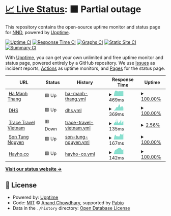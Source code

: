 # [📈 Live Status](https://nndvn.github.io/sts): <!--live status--> **🟧 Partial outage**

This repository contains the open-source uptime monitor and status page for [NND](https://nndvn.github.io/sts), powered by [Upptime](https://github.com/upptime/upptime).

[![Uptime CI](https://github.com/nndvn/sts/workflows/Uptime%20CI/badge.svg)](https://github.com/nndvn/sts/actions?query=workflow%3A%22Uptime+CI%22)
[![Response Time CI](https://github.com/nndvn/sts/workflows/Response%20Time%20CI/badge.svg)](https://github.com/nndvn/sts/actions?query=workflow%3A%22Response+Time+CI%22)
[![Graphs CI](https://github.com/nndvn/sts/workflows/Graphs%20CI/badge.svg)](https://github.com/nndvn/sts/actions?query=workflow%3A%22Graphs+CI%22)
[![Static Site CI](https://github.com/nndvn/sts/workflows/Static%20Site%20CI/badge.svg)](https://github.com/nndvn/sts/actions?query=workflow%3A%22Static+Site+CI%22)
[![Summary CI](https://github.com/nndvn/sts/workflows/Summary%20CI/badge.svg)](https://github.com/nndvn/sts/actions?query=workflow%3A%22Summary+CI%22)

With [Upptime](https://upptime.js.org), you can get your own unlimited and free uptime monitor and status page, powered entirely by a GitHub repository. We use [Issues](https://github.com/nndvn/sts/issues) as incident reports, [Actions](https://github.com/nndvn/sts/actions) as uptime monitors, and [Pages](https://nndvn.github.io/sts) for the status page.

<!--start: status pages-->
<!-- This summary is generated by Upptime (https://github.com/upptime/upptime) -->
<!-- Do not edit this manually, your changes will be overwritten -->
<!-- prettier-ignore -->
| URL | Status | History | Response Time | Uptime |
| --- | ------ | ------- | ------------- | ------ |
| <img alt="" src="https://icons.duckduckgo.com/ip3/hamanhthang.com.ico" height="13"> [Ha Manh Thang](https://hamanhthang.com) | 🟩 Up | [ha-manh-thang.yml](https://github.com/nndvn/sts/commits/HEAD/history/ha-manh-thang.yml) | <details><summary><img alt="Response time graph" src="./graphs/ha-manh-thang/response-time-week.png" height="20"> 469ms</summary><br><a href="https://nndvn.github.io/sts/history/ha-manh-thang"><img alt="Response time 847" src="https://img.shields.io/endpoint?url=https%3A%2F%2Fraw.githubusercontent.com%2Fnndvn%2Fsts%2FHEAD%2Fapi%2Fha-manh-thang%2Fresponse-time.json"></a><br><a href="https://nndvn.github.io/sts/history/ha-manh-thang"><img alt="24-hour response time 466" src="https://img.shields.io/endpoint?url=https%3A%2F%2Fraw.githubusercontent.com%2Fnndvn%2Fsts%2FHEAD%2Fapi%2Fha-manh-thang%2Fresponse-time-day.json"></a><br><a href="https://nndvn.github.io/sts/history/ha-manh-thang"><img alt="7-day response time 469" src="https://img.shields.io/endpoint?url=https%3A%2F%2Fraw.githubusercontent.com%2Fnndvn%2Fsts%2FHEAD%2Fapi%2Fha-manh-thang%2Fresponse-time-week.json"></a><br><a href="https://nndvn.github.io/sts/history/ha-manh-thang"><img alt="30-day response time 456" src="https://img.shields.io/endpoint?url=https%3A%2F%2Fraw.githubusercontent.com%2Fnndvn%2Fsts%2FHEAD%2Fapi%2Fha-manh-thang%2Fresponse-time-month.json"></a><br><a href="https://nndvn.github.io/sts/history/ha-manh-thang"><img alt="1-year response time 847" src="https://img.shields.io/endpoint?url=https%3A%2F%2Fraw.githubusercontent.com%2Fnndvn%2Fsts%2FHEAD%2Fapi%2Fha-manh-thang%2Fresponse-time-year.json"></a></details> | <details><summary><a href="https://nndvn.github.io/sts/history/ha-manh-thang">100.00%</a></summary><a href="https://nndvn.github.io/sts/history/ha-manh-thang"><img alt="All-time uptime 99.90%" src="https://img.shields.io/endpoint?url=https%3A%2F%2Fraw.githubusercontent.com%2Fnndvn%2Fsts%2FHEAD%2Fapi%2Fha-manh-thang%2Fuptime.json"></a><br><a href="https://nndvn.github.io/sts/history/ha-manh-thang"><img alt="24-hour uptime 100.00%" src="https://img.shields.io/endpoint?url=https%3A%2F%2Fraw.githubusercontent.com%2Fnndvn%2Fsts%2FHEAD%2Fapi%2Fha-manh-thang%2Fuptime-day.json"></a><br><a href="https://nndvn.github.io/sts/history/ha-manh-thang"><img alt="7-day uptime 100.00%" src="https://img.shields.io/endpoint?url=https%3A%2F%2Fraw.githubusercontent.com%2Fnndvn%2Fsts%2FHEAD%2Fapi%2Fha-manh-thang%2Fuptime-week.json"></a><br><a href="https://nndvn.github.io/sts/history/ha-manh-thang"><img alt="30-day uptime 100.00%" src="https://img.shields.io/endpoint?url=https%3A%2F%2Fraw.githubusercontent.com%2Fnndvn%2Fsts%2FHEAD%2Fapi%2Fha-manh-thang%2Fuptime-month.json"></a><br><a href="https://nndvn.github.io/sts/history/ha-manh-thang"><img alt="1-year uptime 99.90%" src="https://img.shields.io/endpoint?url=https%3A%2F%2Fraw.githubusercontent.com%2Fnndvn%2Fsts%2FHEAD%2Fapi%2Fha-manh-thang%2Fuptime-year.json"></a></details>
| <img alt="" src="https://icons.duckduckgo.com/ip3/dhs.vn.ico" height="13"> [DHS](https://dhs.vn) | 🟩 Up | [dhs.yml](https://github.com/nndvn/sts/commits/HEAD/history/dhs.yml) | <details><summary><img alt="Response time graph" src="./graphs/dhs/response-time-week.png" height="20"> 369ms</summary><br><a href="https://nndvn.github.io/sts/history/dhs"><img alt="Response time 328" src="https://img.shields.io/endpoint?url=https%3A%2F%2Fraw.githubusercontent.com%2Fnndvn%2Fsts%2FHEAD%2Fapi%2Fdhs%2Fresponse-time.json"></a><br><a href="https://nndvn.github.io/sts/history/dhs"><img alt="24-hour response time 296" src="https://img.shields.io/endpoint?url=https%3A%2F%2Fraw.githubusercontent.com%2Fnndvn%2Fsts%2FHEAD%2Fapi%2Fdhs%2Fresponse-time-day.json"></a><br><a href="https://nndvn.github.io/sts/history/dhs"><img alt="7-day response time 369" src="https://img.shields.io/endpoint?url=https%3A%2F%2Fraw.githubusercontent.com%2Fnndvn%2Fsts%2FHEAD%2Fapi%2Fdhs%2Fresponse-time-week.json"></a><br><a href="https://nndvn.github.io/sts/history/dhs"><img alt="30-day response time 357" src="https://img.shields.io/endpoint?url=https%3A%2F%2Fraw.githubusercontent.com%2Fnndvn%2Fsts%2FHEAD%2Fapi%2Fdhs%2Fresponse-time-month.json"></a><br><a href="https://nndvn.github.io/sts/history/dhs"><img alt="1-year response time 328" src="https://img.shields.io/endpoint?url=https%3A%2F%2Fraw.githubusercontent.com%2Fnndvn%2Fsts%2FHEAD%2Fapi%2Fdhs%2Fresponse-time-year.json"></a></details> | <details><summary><a href="https://nndvn.github.io/sts/history/dhs">100.00%</a></summary><a href="https://nndvn.github.io/sts/history/dhs"><img alt="All-time uptime 100.00%" src="https://img.shields.io/endpoint?url=https%3A%2F%2Fraw.githubusercontent.com%2Fnndvn%2Fsts%2FHEAD%2Fapi%2Fdhs%2Fuptime.json"></a><br><a href="https://nndvn.github.io/sts/history/dhs"><img alt="24-hour uptime 100.00%" src="https://img.shields.io/endpoint?url=https%3A%2F%2Fraw.githubusercontent.com%2Fnndvn%2Fsts%2FHEAD%2Fapi%2Fdhs%2Fuptime-day.json"></a><br><a href="https://nndvn.github.io/sts/history/dhs"><img alt="7-day uptime 100.00%" src="https://img.shields.io/endpoint?url=https%3A%2F%2Fraw.githubusercontent.com%2Fnndvn%2Fsts%2FHEAD%2Fapi%2Fdhs%2Fuptime-week.json"></a><br><a href="https://nndvn.github.io/sts/history/dhs"><img alt="30-day uptime 100.00%" src="https://img.shields.io/endpoint?url=https%3A%2F%2Fraw.githubusercontent.com%2Fnndvn%2Fsts%2FHEAD%2Fapi%2Fdhs%2Fuptime-month.json"></a><br><a href="https://nndvn.github.io/sts/history/dhs"><img alt="1-year uptime 100.00%" src="https://img.shields.io/endpoint?url=https%3A%2F%2Fraw.githubusercontent.com%2Fnndvn%2Fsts%2FHEAD%2Fapi%2Fdhs%2Fuptime-year.json"></a></details>
| <img alt="" src="https://icons.duckduckgo.com/ip3/tracetravelvietnam.com.ico" height="13"> [Trace Travel Vietnam](https://tracetravelvietnam.com) | 🟥 Down | [trace-travel-vietnam.yml](https://github.com/nndvn/sts/commits/HEAD/history/trace-travel-vietnam.yml) | <details><summary><img alt="Response time graph" src="./graphs/trace-travel-vietnam/response-time-week.png" height="20"> 135ms</summary><br><a href="https://nndvn.github.io/sts/history/trace-travel-vietnam"><img alt="Response time 115" src="https://img.shields.io/endpoint?url=https%3A%2F%2Fraw.githubusercontent.com%2Fnndvn%2Fsts%2FHEAD%2Fapi%2Ftrace-travel-vietnam%2Fresponse-time.json"></a><br><a href="https://nndvn.github.io/sts/history/trace-travel-vietnam"><img alt="24-hour response time 138" src="https://img.shields.io/endpoint?url=https%3A%2F%2Fraw.githubusercontent.com%2Fnndvn%2Fsts%2FHEAD%2Fapi%2Ftrace-travel-vietnam%2Fresponse-time-day.json"></a><br><a href="https://nndvn.github.io/sts/history/trace-travel-vietnam"><img alt="7-day response time 135" src="https://img.shields.io/endpoint?url=https%3A%2F%2Fraw.githubusercontent.com%2Fnndvn%2Fsts%2FHEAD%2Fapi%2Ftrace-travel-vietnam%2Fresponse-time-week.json"></a><br><a href="https://nndvn.github.io/sts/history/trace-travel-vietnam"><img alt="30-day response time 130" src="https://img.shields.io/endpoint?url=https%3A%2F%2Fraw.githubusercontent.com%2Fnndvn%2Fsts%2FHEAD%2Fapi%2Ftrace-travel-vietnam%2Fresponse-time-month.json"></a><br><a href="https://nndvn.github.io/sts/history/trace-travel-vietnam"><img alt="1-year response time 115" src="https://img.shields.io/endpoint?url=https%3A%2F%2Fraw.githubusercontent.com%2Fnndvn%2Fsts%2FHEAD%2Fapi%2Ftrace-travel-vietnam%2Fresponse-time-year.json"></a></details> | <details><summary><a href="https://nndvn.github.io/sts/history/trace-travel-vietnam">2.56%</a></summary><a href="https://nndvn.github.io/sts/history/trace-travel-vietnam"><img alt="All-time uptime 0.27%" src="https://img.shields.io/endpoint?url=https%3A%2F%2Fraw.githubusercontent.com%2Fnndvn%2Fsts%2FHEAD%2Fapi%2Ftrace-travel-vietnam%2Fuptime.json"></a><br><a href="https://nndvn.github.io/sts/history/trace-travel-vietnam"><img alt="24-hour uptime 17.09%" src="https://img.shields.io/endpoint?url=https%3A%2F%2Fraw.githubusercontent.com%2Fnndvn%2Fsts%2FHEAD%2Fapi%2Ftrace-travel-vietnam%2Fuptime-day.json"></a><br><a href="https://nndvn.github.io/sts/history/trace-travel-vietnam"><img alt="7-day uptime 2.56%" src="https://img.shields.io/endpoint?url=https%3A%2F%2Fraw.githubusercontent.com%2Fnndvn%2Fsts%2FHEAD%2Fapi%2Ftrace-travel-vietnam%2Fuptime-week.json"></a><br><a href="https://nndvn.github.io/sts/history/trace-travel-vietnam"><img alt="30-day uptime 0.00%" src="https://img.shields.io/endpoint?url=https%3A%2F%2Fraw.githubusercontent.com%2Fnndvn%2Fsts%2FHEAD%2Fapi%2Ftrace-travel-vietnam%2Fuptime-month.json"></a><br><a href="https://nndvn.github.io/sts/history/trace-travel-vietnam"><img alt="1-year uptime 0.27%" src="https://img.shields.io/endpoint?url=https%3A%2F%2Fraw.githubusercontent.com%2Fnndvn%2Fsts%2FHEAD%2Fapi%2Ftrace-travel-vietnam%2Fuptime-year.json"></a></details>
| <img alt="" src="https://icons.duckduckgo.com/ip3/sontungnguyen.com.ico" height="13"> [Son Tung Nguyen](https://sontungnguyen.com) | 🟩 Up | [son-tung-nguyen.yml](https://github.com/nndvn/sts/commits/HEAD/history/son-tung-nguyen.yml) | <details><summary><img alt="Response time graph" src="./graphs/son-tung-nguyen/response-time-week.png" height="20"> 167ms</summary><br><a href="https://nndvn.github.io/sts/history/son-tung-nguyen"><img alt="Response time 176" src="https://img.shields.io/endpoint?url=https%3A%2F%2Fraw.githubusercontent.com%2Fnndvn%2Fsts%2FHEAD%2Fapi%2Fson-tung-nguyen%2Fresponse-time.json"></a><br><a href="https://nndvn.github.io/sts/history/son-tung-nguyen"><img alt="24-hour response time 232" src="https://img.shields.io/endpoint?url=https%3A%2F%2Fraw.githubusercontent.com%2Fnndvn%2Fsts%2FHEAD%2Fapi%2Fson-tung-nguyen%2Fresponse-time-day.json"></a><br><a href="https://nndvn.github.io/sts/history/son-tung-nguyen"><img alt="7-day response time 167" src="https://img.shields.io/endpoint?url=https%3A%2F%2Fraw.githubusercontent.com%2Fnndvn%2Fsts%2FHEAD%2Fapi%2Fson-tung-nguyen%2Fresponse-time-week.json"></a><br><a href="https://nndvn.github.io/sts/history/son-tung-nguyen"><img alt="30-day response time 173" src="https://img.shields.io/endpoint?url=https%3A%2F%2Fraw.githubusercontent.com%2Fnndvn%2Fsts%2FHEAD%2Fapi%2Fson-tung-nguyen%2Fresponse-time-month.json"></a><br><a href="https://nndvn.github.io/sts/history/son-tung-nguyen"><img alt="1-year response time 176" src="https://img.shields.io/endpoint?url=https%3A%2F%2Fraw.githubusercontent.com%2Fnndvn%2Fsts%2FHEAD%2Fapi%2Fson-tung-nguyen%2Fresponse-time-year.json"></a></details> | <details><summary><a href="https://nndvn.github.io/sts/history/son-tung-nguyen">100.00%</a></summary><a href="https://nndvn.github.io/sts/history/son-tung-nguyen"><img alt="All-time uptime 100.00%" src="https://img.shields.io/endpoint?url=https%3A%2F%2Fraw.githubusercontent.com%2Fnndvn%2Fsts%2FHEAD%2Fapi%2Fson-tung-nguyen%2Fuptime.json"></a><br><a href="https://nndvn.github.io/sts/history/son-tung-nguyen"><img alt="24-hour uptime 100.00%" src="https://img.shields.io/endpoint?url=https%3A%2F%2Fraw.githubusercontent.com%2Fnndvn%2Fsts%2FHEAD%2Fapi%2Fson-tung-nguyen%2Fuptime-day.json"></a><br><a href="https://nndvn.github.io/sts/history/son-tung-nguyen"><img alt="7-day uptime 100.00%" src="https://img.shields.io/endpoint?url=https%3A%2F%2Fraw.githubusercontent.com%2Fnndvn%2Fsts%2FHEAD%2Fapi%2Fson-tung-nguyen%2Fuptime-week.json"></a><br><a href="https://nndvn.github.io/sts/history/son-tung-nguyen"><img alt="30-day uptime 100.00%" src="https://img.shields.io/endpoint?url=https%3A%2F%2Fraw.githubusercontent.com%2Fnndvn%2Fsts%2FHEAD%2Fapi%2Fson-tung-nguyen%2Fuptime-month.json"></a><br><a href="https://nndvn.github.io/sts/history/son-tung-nguyen"><img alt="1-year uptime 100.00%" src="https://img.shields.io/endpoint?url=https%3A%2F%2Fraw.githubusercontent.com%2Fnndvn%2Fsts%2FHEAD%2Fapi%2Fson-tung-nguyen%2Fuptime-year.json"></a></details>
| <img alt="" src="https://icons.duckduckgo.com/ip3/hayho.co.ico" height="13"> [Hayho.co](https://hayho.co) | 🟩 Up | [hayho-co.yml](https://github.com/nndvn/sts/commits/HEAD/history/hayho-co.yml) | <details><summary><img alt="Response time graph" src="./graphs/hayho-co/response-time-week.png" height="20"> 142ms</summary><br><a href="https://nndvn.github.io/sts/history/hayho-co"><img alt="Response time 149" src="https://img.shields.io/endpoint?url=https%3A%2F%2Fraw.githubusercontent.com%2Fnndvn%2Fsts%2FHEAD%2Fapi%2Fhayho-co%2Fresponse-time.json"></a><br><a href="https://nndvn.github.io/sts/history/hayho-co"><img alt="24-hour response time 131" src="https://img.shields.io/endpoint?url=https%3A%2F%2Fraw.githubusercontent.com%2Fnndvn%2Fsts%2FHEAD%2Fapi%2Fhayho-co%2Fresponse-time-day.json"></a><br><a href="https://nndvn.github.io/sts/history/hayho-co"><img alt="7-day response time 142" src="https://img.shields.io/endpoint?url=https%3A%2F%2Fraw.githubusercontent.com%2Fnndvn%2Fsts%2FHEAD%2Fapi%2Fhayho-co%2Fresponse-time-week.json"></a><br><a href="https://nndvn.github.io/sts/history/hayho-co"><img alt="30-day response time 156" src="https://img.shields.io/endpoint?url=https%3A%2F%2Fraw.githubusercontent.com%2Fnndvn%2Fsts%2FHEAD%2Fapi%2Fhayho-co%2Fresponse-time-month.json"></a><br><a href="https://nndvn.github.io/sts/history/hayho-co"><img alt="1-year response time 149" src="https://img.shields.io/endpoint?url=https%3A%2F%2Fraw.githubusercontent.com%2Fnndvn%2Fsts%2FHEAD%2Fapi%2Fhayho-co%2Fresponse-time-year.json"></a></details> | <details><summary><a href="https://nndvn.github.io/sts/history/hayho-co">100.00%</a></summary><a href="https://nndvn.github.io/sts/history/hayho-co"><img alt="All-time uptime 100.00%" src="https://img.shields.io/endpoint?url=https%3A%2F%2Fraw.githubusercontent.com%2Fnndvn%2Fsts%2FHEAD%2Fapi%2Fhayho-co%2Fuptime.json"></a><br><a href="https://nndvn.github.io/sts/history/hayho-co"><img alt="24-hour uptime 100.00%" src="https://img.shields.io/endpoint?url=https%3A%2F%2Fraw.githubusercontent.com%2Fnndvn%2Fsts%2FHEAD%2Fapi%2Fhayho-co%2Fuptime-day.json"></a><br><a href="https://nndvn.github.io/sts/history/hayho-co"><img alt="7-day uptime 100.00%" src="https://img.shields.io/endpoint?url=https%3A%2F%2Fraw.githubusercontent.com%2Fnndvn%2Fsts%2FHEAD%2Fapi%2Fhayho-co%2Fuptime-week.json"></a><br><a href="https://nndvn.github.io/sts/history/hayho-co"><img alt="30-day uptime 100.00%" src="https://img.shields.io/endpoint?url=https%3A%2F%2Fraw.githubusercontent.com%2Fnndvn%2Fsts%2FHEAD%2Fapi%2Fhayho-co%2Fuptime-month.json"></a><br><a href="https://nndvn.github.io/sts/history/hayho-co"><img alt="1-year uptime 100.00%" src="https://img.shields.io/endpoint?url=https%3A%2F%2Fraw.githubusercontent.com%2Fnndvn%2Fsts%2FHEAD%2Fapi%2Fhayho-co%2Fuptime-year.json"></a></details>

<!--end: status pages-->

[**Visit our status website →**](https://nndvn.github.io/sts)

## 📄 License

- Powered by: [Upptime](https://github.com/upptime/upptime)
- Code: [MIT](./LICENSE) © [Anand Chowdhary](https://anandchowdhary.com), supported by [Pabio](https://pabio.com)
- Data in the `./history` directory: [Open Database License](https://opendatacommons.org/licenses/odbl/1-0/)
